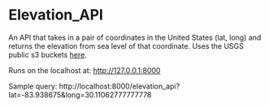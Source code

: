 # Elevation_API
An API that takes in a pair of coordinates in the United States (lat, long) and returns the elevation from sea level of that coordinate. Uses the USGS public s3 buckets <a href="https://prd-tnm.s3.amazonaws.com/index.html?prefix=StagedProducts/Elevation/1m/Projects/">here</a>.

Runs on the localhost at: http://127.0.0.1:8000

Sample query: http://localhost:8000/elevation_api?lat=-83.938675&long=30.11062777777778
